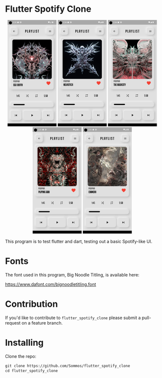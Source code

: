 # Flutter Spotify Clone

<p align="center">
    <img src="image0.png" width="160"/>
    <img src="image1.png" width="160"/>
    <img src="image2.png" width="160"/>
    <img src="image3.png" width="160"/>
    <img src="image4.png" width="160"/>
</p>

This program is to test flutter and dart, testing out a basic Spotify-like UI.

# Fonts

The font used in this program, Big Noodle Titling, is available here:

https://www.dafont.com/bignoodletitling.font

# Contribution 

If you'd like to contribute to `flutter_spotify_clone` please submit a pull-request on a feature branch.

# Installing

Clone the repo:

    git clone https://github.com/Sommos/flutter_spotify_clone
    cd flutter_spotify_clone
